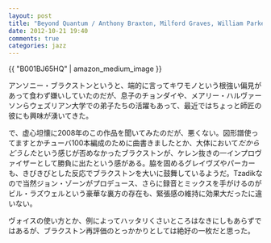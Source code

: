```yaml
---
layout: post
title: "Beyond Quantum / Anthony Braxton, Milford Graves, William Parker"
date: 2012-10-21 19:40
comments: true
categories: jazz
---
```

{{ "B001BJ65HQ" | amazon_medium_image }}

アンソニー・ブラクストンというと、端的に言ってキワモノという根強い偏見があって食わず嫌いしていたのだが、息子のチョンダイや、メアリー・ハルヴァーソンらウェズリアン大学での弟子たちの活躍もあって、最近ではちょっと師匠の彼にも興味が湧いてきた。

で、虚心坦懐に2008年のこの作品を聞いてみたのだが、悪くない。図形譜使ってますとかチューバ100本編成のために曲書きましたとか、大体において*だからどうした*という感じが否めなかったブラクストンが、ケレン抜きの一インプロヴァイザーとして勝負に出たという感がある。脇を固めるグレイヴズやパーカーも、きびきびとした反応でブラクストンを大いに鼓舞しているようだ。Tzadikなので当然ジョン・ゾーンがプロデュース、さらに録音とミックスを手がけるのがビル・ラズウェルという豪華な裏方の存在も、緊張感の維持に効果大だったに違いない。

ヴォイスの使い方とか、例によってハッタリくさいところはなきにしもあらずではあるが、ブラクストン再評価のとっかかりとしては絶好の一枚だと思った。
